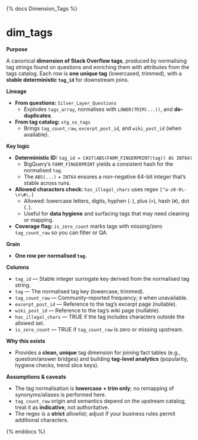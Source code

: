{% docs Dimension_Tags %}

# dim_tags

**Purpose**

A canonical **dimension of Stack Overflow tags**, produced by normalising tag strings found on questions and enriching them with attributes from the tags catalog. Each row is **one unique tag** (lowercased, trimmed), with a **stable deterministic `tag_id`** for downstream joins.

**Lineage**

- **From questions:** `Silver_Layer_Questions`  
  - Explodes `tags_array`, normalises with `LOWER(TRIM(...))`, and **de-duplicates**.
- **From tag catalog:** `stg_so_tags`  
  - Brings `tag_count_raw`, `excerpt_post_id`, and `wiki_post_id` (when available).

**Key logic**

- **Deterministic ID:** `tag_id = CAST(ABS(FARM_FINGERPRINT(tag)) AS INT64)`  
  - BigQuery’s `FARM_FINGERPRINT` yields a consistent hash for the normalised `tag`.  
  - The `ABS(...)` + `INT64` ensures a non-negative 64-bit integer that’s stable across runs.
- **Allowed characters check:** `has_illegal_chars` uses regex `[^a-z0-9\-\+\#\.]`  
  - Allowed: lowercase letters, digits, hyphen (`-`), plus (`+`), hash (`#`), dot (`.`).  
  - Useful for **data hygiene** and surfacing tags that may need cleaning or mapping.
- **Coverage flag:** `is_zero_count` marks tags with missing/zero `tag_count_raw` so you can filter or QA.

**Grain**

- **One row per normalised `tag`.**

**Columns**

- `tag_id` — Stable integer surrogate key derived from the normalised tag string.  
- `tag` — The normalised tag key (lowercase, trimmed).  
- `tag_count_raw` — Community-reported frequency; `0` when unavailable.  
- `excerpt_post_id` — Reference to the tag’s excerpt page (nullable).  
- `wiki_post_id` — Reference to the tag’s wiki page (nullable).  
- `has_illegal_chars` — TRUE if the tag includes characters outside the allowed set.  
- `is_zero_count` — TRUE if `tag_count_raw` is zero or missing upstream.

**Why this exists**

- Provides a **clean, unique** tag dimension for joining fact tables (e.g., question/answer bridges) and building **tag-level analytics** (popularity, hygiene checks, trend slice keys).

**Assumptions & caveats**

- The tag normalisation is **lowercase + trim only**; no remapping of synonyms/aliases is performed here.  
- `tag_count_raw` origin and semantics depend on the upstream catalog; treat it as **indicative**, not authoritative.  
- The regex is a **strict** allowlist; adjust if your business rules permit additional characters.



{% enddocs %}